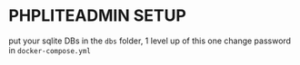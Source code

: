 # PHPLITEADMIN SETUP

put your sqlite DBs in the `dbs` folder, 1 level up of this one
change password in `docker-compose.yml`
